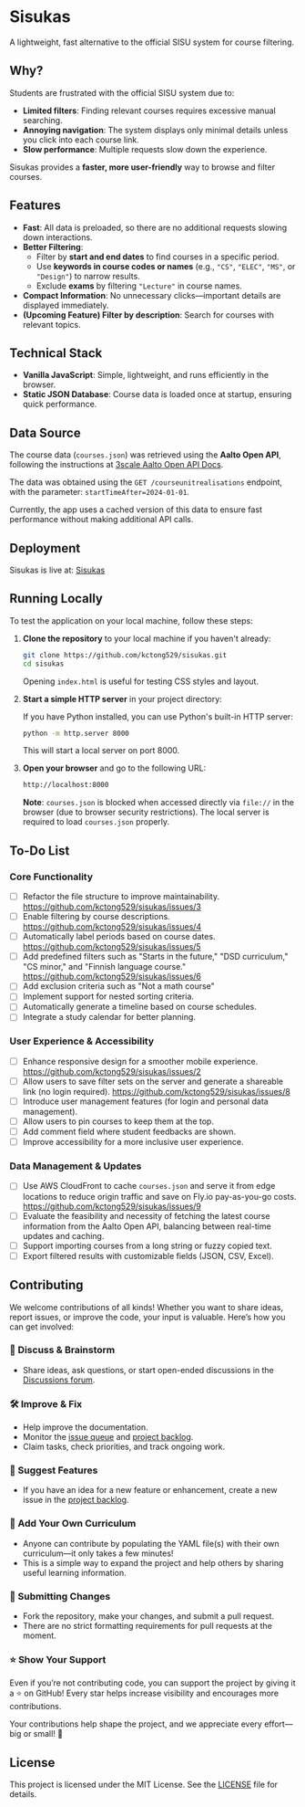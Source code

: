 # Sisukas

A lightweight, fast alternative to the official SISU system for course filtering.

## Why?

Students are frustrated with the official SISU system due to:
- **Limited filters**: Finding relevant courses requires excessive manual searching.
- **Annoying navigation**: The system displays only minimal details unless you click into each course link.
- **Slow performance**: Multiple requests slow down the experience.

Sisukas provides a **faster, more user-friendly** way to browse and filter courses.

## Features

- **Fast**: All data is preloaded, so there are no additional requests slowing down interactions.
- **Better Filtering**:
  - Filter by **start and end dates** to find courses in a specific period.
  - Use **keywords in course codes or names** (e.g., `"CS"`, `"ELEC"`, `"MS"`, or `"Design"`) to narrow results.
  - Exclude **exams** by filtering `"Lecture"` in course names.
- **Compact Information**: No unnecessary clicks—important details are displayed immediately.
- **(Upcoming Feature) Filter by description**: Search for courses with relevant topics.

## Technical Stack

- **Vanilla JavaScript**: Simple, lightweight, and runs efficiently in the browser.
- **Static JSON Database**: Course data is loaded once at startup, ensuring quick performance.

## Data Source

The course data (`courses.json`) was retrieved using the **Aalto Open API**, following the instructions at [3scale Aalto Open API Docs](https://3scale.apps.ocp4.aalto.fi/docs/swagger/open_courses_sisu).

The data was obtained using the `GET /courseunitrealisations` endpoint, with the parameter: `startTimeAfter=2024-01-01`.

Currently, the app uses a cached version of this data to ensure fast performance without making additional API calls.

## Deployment

Sisukas is live at: [Sisukas](https://sisukas.fly.dev/)

## Running Locally

To test the application on your local machine, follow these steps:

1. **Clone the repository** to your local machine if you haven't already:

   ```sh
   git clone https://github.com/kctong529/sisukas.git
   cd sisukas
   ```

   Opening `index.html` is useful for testing CSS styles and layout.

2. **Start a simple HTTP server** in your project directory:

   If you have Python installed, you can use Python's built-in HTTP server:

   ```sh
   python -m http.server 8000
   ```

   This will start a local server on port 8000.

3. **Open your browser** and go to the following URL:

   ```sh
   http://localhost:8000
   ```

   **Note**: `courses.json` is blocked when accessed directly via `file://` in the browser (due to browser security restrictions). The local server is required to load `courses.json` properly.

## To-Do List

### Core Functionality

- [ ] Refactor the file structure to improve maintainability. https://github.com/kctong529/sisukas/issues/3
- [ ] Enable filtering by course descriptions. https://github.com/kctong529/sisukas/issues/4
- [ ] Automatically label periods based on course dates. https://github.com/kctong529/sisukas/issues/5
- [ ] Add predefined filters such as "Starts in the future," "DSD curriculum," "CS minor," and "Finnish language course." https://github.com/kctong529/sisukas/issues/6
- [ ] Add exclusion criteria such as "Not a math course"
- [ ] Implement support for nested sorting criteria.
- [ ] Automatically generate a timeline based on course schedules.
- [ ] Integrate a study calendar for better planning.

### User Experience & Accessibility

- [ ] Enhance responsive design for a smoother mobile experience. https://github.com/kctong529/sisukas/issues/2
- [ ] Allow users to save filter sets on the server and generate a shareable link (no login required). https://github.com/kctong529/sisukas/issues/8
- [ ] Introduce user management features (for login and personal data management).
- [ ] Allow users to pin courses to keep them at the top.
- [ ] Add comment field where student feedbacks are shown.
- [ ] Improve accessibility for a more inclusive user experience.

### Data Management & Updates

- [ ] Use AWS CloudFront to cache `courses.json` and serve it from edge locations to reduce origin traffic and save on Fly.io pay-as-you-go costs. https://github.com/kctong529/sisukas/issues/9
- [ ] Evaluate the feasibility and necessity of fetching the latest course information from the Aalto Open API, balancing between real-time updates and caching.
- [ ] Support importing courses from a long string or fuzzy copied text.
- [ ] Export filtered results with customizable fields (JSON, CSV, Excel).

## Contributing

We welcome contributions of all kinds! Whether you want to share ideas, report issues, or improve the code, your input is valuable. Here’s how you can get involved:

### 💬 Discuss & Brainstorm

- Share ideas, ask questions, or start open-ended discussions in the [Discussions forum](https://github.com/kctong529/sisukas/discussions).

### 🛠 Improve & Fix

- Help improve the documentation.
- Monitor the [issue queue](https://github.com/kctong529/sisukas/issues) and [project backlog](https://github.com/users/kctong529/projects/1).
- Claim tasks, check priorities, and track ongoing work.

### 🚀 Suggest Features

- If you have an idea for a new feature or enhancement, create a new issue in the [project backlog](https://github.com/users/kctong529/projects/1).

### 📖 Add Your Own Curriculum

- Anyone can contribute by populating the YAML file(s) with their own curriculum—it only takes a few minutes!
- This is a simple way to expand the project and help others by sharing useful learning information.

### 🔧 Submitting Changes

- Fork the repository, make your changes, and submit a pull request.
- There are no strict formatting requirements for pull requests at the moment.

### ⭐ Show Your Support

Even if you’re not contributing code, you can support the project by giving it a ⭐ on GitHub! Every star helps increase visibility and encourages more contributions.

Your contributions help shape the project, and we appreciate every effort—big or small! 🎉

## License

This project is licensed under the MIT License. See the [LICENSE](LICENSE) file for details.
